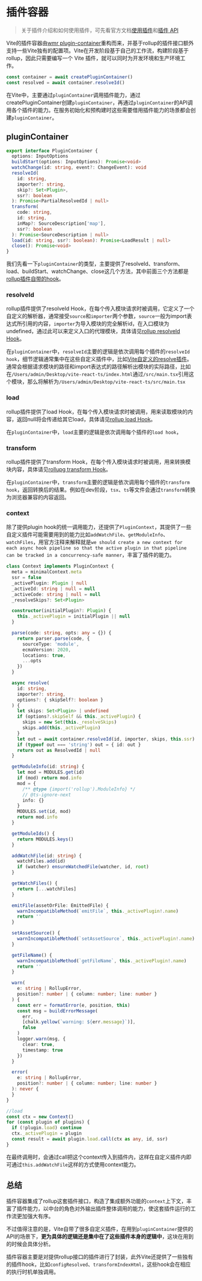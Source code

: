 # 插件容器

>关于插件介绍和如何使用插件，可先看官方文档[使用插件](https://cn.vitejs.dev/guide/using-plugins.html)和[插件 API](https://cn.vitejs.dev/guide/api-plugin.html)


Vite的插件容器由[wmr plugin-container](https://github.com/preactjs/wmr/blob/main/packages/wmr/src/lib/rollup-plugin-container.js)重构而来，并基于rollup的插件接口额外支持一些Vite独有的配置项。Vite在开发阶段基于自己的工作流，构建阶段基于rollup，因此只需要编写一个 Vite 插件，就可以同时为开发环境和生产环境工作。


```ts
const container = await createPluginContainer()
const resolved = await container.resolveId()
```

在Vite中，主要通过`pluginContainer`调用插件能力，通过createPluginContainer创建`pluginContainer`，再通过`pluginContainer`的API调用各个插件的能力。在服务初始化和预构建时这些需要借用插件能力的场景都会创建`pluginContainer`。

## pluginContainer

```ts
export interface PluginContainer {
  options: InputOptions
  buildStart(options: InputOptions): Promise<void>
  watchChange(id: string, event?: ChangeEvent): void
  resolveId(
    id: string,
    importer?: string,
    skip?: Set<Plugin>,
    ssr?: boolean
  ): Promise<PartialResolvedId | null>
  transform(
    code: string,
    id: string,
    inMap?: SourceDescription['map'],
    ssr?: boolean
  ): Promise<SourceDescription | null>
  load(id: string, ssr?: boolean): Promise<LoadResult | null>
  close(): Promise<void>
}
```

我们先看一下`pluginContainer`的类型，主要提供了resolveId、transform、load、buildStart、watchChange、close这几个方法，其中前面三个方法都是[rollup插件自带的hook](https://rollupjs.org/guide/en/#plugin-development)。

### resolveId

rollup插件提供了resolveId Hook，在每个传入模块请求时被调用，它定义了一个自定义的解析器，通常接受`source`和`importer`两个参数，`source`一般为import表达式所引用的内容，`importer`为导入模块的完全解析id，在入口模块为undefined，通过此可以来定义入口的代理模块，具体请见[rollup resolveId Hook](https://rollupjs.org/guide/en/#resolveid)。

在`pluginContainer`中，`resolveId`主要的逻辑是依次调用每个插件的`resolveId hook`，细节逻辑通常集中在这些自定义插件中，比如[Vite自定义的resolve插件](https://github.com/vitejs/vite/blob/main/packages/vite/src/node/plugins/resolve.ts)。
通常会根据请求模块的路径和import表达式的路径解析出模块的实际路径，比如在`/Users/admin/Desktop/vite-react-ts/index.html`通过`/src/main.tsx`引用这个模块，那么将解析为`/Users/admin/Desktop/vite-react-ts/src/main.tsx`

### load

rollup插件提供了load Hook，在每个传入模块请求时被调用，用来读取模块的内容，返回null将会传递给其它load，具体请见[rollup load Hook](https://rollupjs.org/guide/en/#load)。

在`pluginContainer`中，`load`主要的逻辑是依次调用每个插件的`load hook`，

### transform

rollup插件提供了transform Hook，在每个传入模块请求时被调用，用来转换模块内容，具体请见[rollupg transform Hook](https://rollupjs.org/guide/en/#transform)。

在`pluginContainer`中，`transform`主要的逻辑是依次调用每个插件的`transform hook`，返回转换后的结果。例如在dev阶段，`tsx`、`ts`等文件会通过`transform`转换为浏览器兼容的内容返回。


### context

除了提供plugin hook的统一调用能力，还提供了`PluginContext`，其提供了一些自定义插件可能需要用到的能力比如`addWatchFile`、`getModuleInfo`、`watchFiles`，用官方注释来解释就是`we should create a new context for each async hook pipeline so that the active plugin in that pipeline can be tracked in a concurrency-safe manner`，丰富了插件的能力。

```ts
class Context implements PluginContext {
  meta = minimalContext.meta
  ssr = false
  _activePlugin: Plugin | null
  _activeId: string | null = null
  _activeCode: string | null = null
  _resolveSkips?: Set<Plugin>

  constructor(initialPlugin?: Plugin) {
    this._activePlugin = initialPlugin || null
  }

  parse(code: string, opts: any = {}) {
    return parser.parse(code, {
      sourceType: 'module',
      ecmaVersion: 2020,
      locations: true,
      ...opts
    })
  }

  async resolve(
    id: string,
    importer?: string,
    options?: { skipSelf?: boolean }
  ) {
    let skips: Set<Plugin> | undefined
    if (options?.skipSelf && this._activePlugin) {
      skips = new Set(this._resolveSkips)
      skips.add(this._activePlugin)
    }
    let out = await container.resolveId(id, importer, skips, this.ssr)
    if (typeof out === 'string') out = { id: out }
    return out as ResolvedId | null
  }

  getModuleInfo(id: string) {
    let mod = MODULES.get(id)
    if (mod) return mod.info
    mod = {
      /** @type {import('rollup').ModuleInfo} */
      // @ts-ignore-next
      info: {}
    }
    MODULES.set(id, mod)
    return mod.info
  }

  getModuleIds() {
    return MODULES.keys()
  }

  addWatchFile(id: string) {
    watchFiles.add(id)
    if (watcher) ensureWatchedFile(watcher, id, root)
  }

  getWatchFiles() {
    return [...watchFiles]
  }

  emitFile(assetOrFile: EmittedFile) {
    warnIncompatibleMethod(`emitFile`, this._activePlugin!.name)
    return ''
  }

  setAssetSource() {
    warnIncompatibleMethod(`setAssetSource`, this._activePlugin!.name)
  }

  getFileName() {
    warnIncompatibleMethod(`getFileName`, this._activePlugin!.name)
    return ''
  }

  warn(
    e: string | RollupError,
    position?: number | { column: number; line: number }
  ) {
    const err = formatError(e, position, this)
    const msg = buildErrorMessage(
      err,
      [chalk.yellow(`warning: ${err.message}`)],
      false
    )
    logger.warn(msg, {
      clear: true,
      timestamp: true
    })
  }

  error(
    e: string | RollupError,
    position?: number | { column: number; line: number }
  ): never {
  }
}
```

```ts
//load
const ctx = new Context()
for (const plugin of plugins) {
  if (!plugin.load) continue
  ctx._activePlugin = plugin
  const result = await plugin.load.call(ctx as any, id, ssr)
}
```

在最终调用时，会通过call把这个context传入到插件内，这样在自定义插件内即可通过`this.addWatchFile`这样的方式使用context能力。

## 总结

插件容器集成了rollup这套插件接口，构造了集成额外功能的`context`上下文，丰富了插件能力，以中台的角色对外输出插件整体调用的能力，使这套插件运行的工作流更加强大有序。

不过值得注意的是，Vite自带了很多自定义插件，在用到`pluginContainer`提供的API的场景下，**更为具体的逻辑还是集中在了这些插件本身的逻辑中**，这块在用到的时候会具体分析。
 
插件容器主要是对提供rollup接口的插件进行了封装，此外Vite还提供了一些独有的插件hook，比如`configResolved`、`transformIndexHtml`，这些hook会在相应的执行时机单独调用。